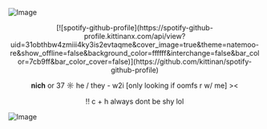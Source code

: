 ![Image](https://github.com/user-attachments/assets/fb954228-2722-4b21-8bb9-46dac2a293fc)
<p align="center">
  [![spotify-github-profile](https://spotify-github-profile.kittinanx.com/api/view?uid=31obthbw4zmiii4ky3is2evtaqme&cover_image=true&theme=natemoo-re&show_offline=false&background_color=ffffff&interchange=false&bar_color=7cb9ff&bar_color_cover=false)](https://github.com/kittinan/spotify-github-profile)
<p align="center">
𝐧𝐢𝐜𝐡 or 37  ☼  he / they - w2i [only looking if oomfs r w/ me] ><
<p align="center">
!! c + h always dont be shy lol


  
![Image](https://github.com/user-attachments/assets/029c6abb-bee8-4c33-a6b7-9229574d80fe)
